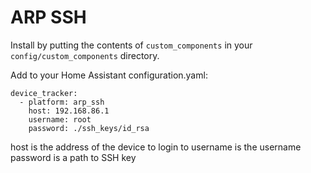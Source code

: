 # ARP SSH

Install by putting the contents of `custom_components` in your `config/custom_components` directory.

Add to your Home Assistant configuration.yaml:
```
device_tracker:
  - platform: arp_ssh
    host: 192.168.86.1
    username: root
    password: ./ssh_keys/id_rsa
```

host is the address of the device to login to
username is the username
password is a path to SSH key